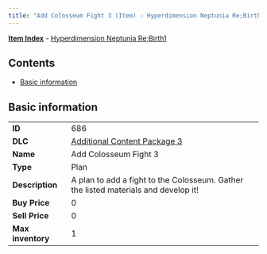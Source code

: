 ```yaml
---
title: "Add Colosseum Fight 3 (Item) - Hyperdimension Neptunia Re;Birth1"
---
```


[**Item Index**](/neptunia/rb1/item/index.html) - [Hyperdimension Neptunia Re;Birth1](/neptunia/rb1)

## Contents

- [Basic information](#basic-information)

## Basic information

|   |   |
| -- | -- |
| **ID** | 686 |
| **DLC** | [Additional Content Package 3](/neptunia/rb1/dlc/12-pack3.html) |
| **Name** | Add Colosseum Fight 3 |
| **Type** | Plan |
| **Description** | A plan to add a fight to the Colosseum. Gather the listed materials and develop it! |
| **Buy Price** | 0 |
| **Sell Price** | 0 |
| **Max inventory** | 1 |